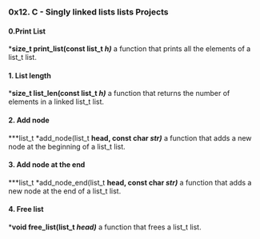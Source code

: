 ### 0x12. C - Singly linked lists lists Projects

#### 0.Print List 
***size_t print_list(const list_t *h)*** a function that prints all the elements of a list_t list.

#### 1. List length 
***size_t list_len(const list_t *h)*** a function that returns the number of elements in a linked list_t list.

#### 2. Add node
***list_t *add_node(list_t **head, const char *str)*** a function that adds a new node at the beginning of a list_t list.

#### 3. Add node at the end
***list_t *add_node_end(list_t **head, const char *str)*** a function that adds a new node at the end of a list_t list.

#### 4. Free list
***void free_list(list_t *head)*** a function that frees a list_t list.

